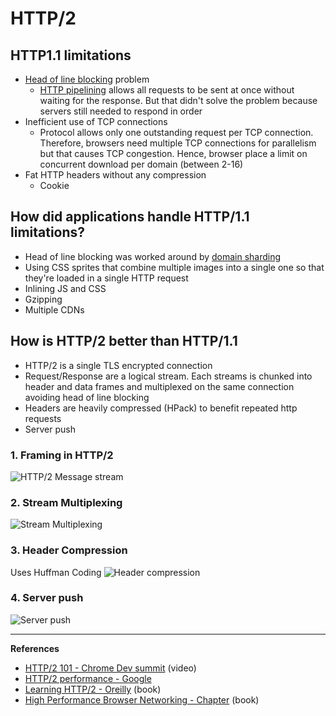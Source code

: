 # HTTP/2


## HTTP1.1 limitations

* [Head of line blocking](https://en.wikipedia.org/wiki/Head-of-line_blocking) problem
	* [HTTP pipelining](https://en.wikipedia.org/wiki/HTTP_pipelining) allows all requests to be sent at once without waiting for the response. But that didn't solve the problem because servers still needed to respond in order
* Inefficient use of TCP connections
	* Protocol allows only one outstanding request per TCP connection. Therefore, browsers need multiple TCP connections for parallelism but that causes TCP congestion. Hence, browser place a limit on concurrent download per domain (between 2-16)
* Fat HTTP headers without any compression
	* Cookie


## How did applications handle HTTP/1.1 limitations?
* Head of line blocking was worked around by [domain sharding](https://www.keycdn.com/support/domain-sharding)
* Using CSS sprites that combine multiple images into a single one so that they're loaded in a single HTTP request
* Inlining JS and CSS
* Gzipping
* Multiple CDNs

## How is HTTP/2 better than HTTP/1.1

* HTTP/2 is a single TLS encrypted connection
* Request/Response are a logical stream. Each streams is chunked into header and data frames and multiplexed on the same connection avoiding head of line blocking
* Headers are heavily compressed (HPack) to benefit repeated http requests
* Server push

### 1. Framing in HTTP/2
![HTTP/2 Message stream](https://developers.google.com/web/fundamentals/performance/http2/images/streams_messages_frames01.svg)

### 2. Stream Multiplexing
![Stream Multiplexing](https://developers.google.com/web/fundamentals/performance/http2/images/multiplexing01.svg)

### 3. Header Compression
Uses Huffman Coding
![Header compression](https://developers.google.com/web/fundamentals/performance/http2/images/header_compression01.svg)

### 4. Server push
![Server push](https://developers.google.com/web/fundamentals/performance/http2/images/push01.svg)

---

**References**

* [HTTP/2 101 - Chrome Dev summit](https://www.youtube.com/watch?v=r5oT_2ndjms) (video)
* [HTTP/2 performance - Google](https://developers.google.com/web/fundamentals/performance/http2)
* [Learning HTTP/2 - Oreilly](http://shop.oreilly.com/product/0636920052326.do) (book)
* [High Performance Browser Networking - Chapter](https://hpbn.co/http2/) (book)

